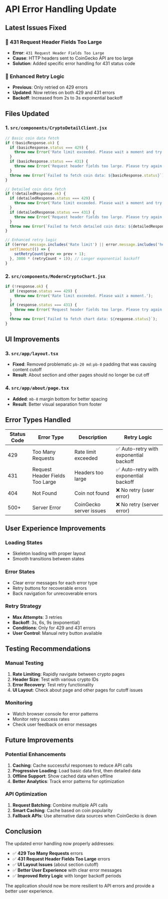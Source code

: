 # API Error Handling Update

## Latest Issues Fixed

### 🚨 **431 Request Header Fields Too Large**
- **Error**: `431 Request Header Fields Too Large`
- **Cause**: HTTP headers sent to CoinGecko API are too large
- **Solution**: Added specific error handling for 431 status code

### 🔄 **Enhanced Retry Logic**
- **Previous**: Only retried on 429 errors
- **Updated**: Now retries on both 429 and 431 errors
- **Backoff**: Increased from 2s to 3s exponential backoff

## Files Updated

### 1. `src/components/CryptoDetailClient.jsx`
```javascript
// Basic coin data fetch
if (!basicResponse.ok) {
  if (basicResponse.status === 429) {
    throw new Error('Rate limit exceeded. Please wait a moment and try again.');
  }
  if (basicResponse.status === 431) {
    throw new Error('Request header fields too large. Please try again.');
  }
  throw new Error(`Failed to fetch coin data: ${basicResponse.status}`);
}

// Detailed coin data fetch
if (!detailedResponse.ok) {
  if (detailedResponse.status === 429) {
    throw new Error('Rate limit exceeded. Please wait a moment and try again.');
  }
  if (detailedResponse.status === 431) {
    throw new Error('Request header fields too large. Please try again.');
  }
  throw new Error(`Failed to fetch detailed coin data: ${detailedResponse.status}`);
}

// Enhanced retry logic
if ((error.message.includes('Rate limit') || error.message.includes('header fields too large')) && retryCount < 3) {
  setTimeout(() => {
    setRetryCount(prev => prev + 1);
  }, 3000 * (retryCount + 1)); // Longer exponential backoff
}
```

### 2. `src/components/ModernCryptoChart.jsx`
```javascript
if (!response.ok) {
  if (response.status === 429) {
    throw new Error('Rate limit exceeded. Please wait a moment.');
  }
  if (response.status === 431) {
    throw new Error('Request header fields too large. Please try again.');
  }
  throw new Error(`Failed to fetch chart data: ${response.status}`);
}
```

## UI Improvements

### 3. `src/app/layout.tsx`
- **Fixed**: Removed problematic `pb-20 md:pb-0` padding that was causing content cutoff
- **Result**: About section and other pages should no longer be cut off

### 4. `src/app/about/page.tsx`
- **Added**: `mb-8` margin bottom for better spacing
- **Result**: Better visual separation from footer

## Error Types Handled

| Status Code | Error Type | Description | Retry Logic |
|-------------|------------|-------------|-------------|
| 429 | Too Many Requests | Rate limit exceeded | ✅ Auto-retry with exponential backoff |
| 431 | Request Header Fields Too Large | Headers too large | ✅ Auto-retry with exponential backoff |
| 404 | Not Found | Coin not found | ❌ No retry (user error) |
| 500+ | Server Error | CoinGecko server issues | ❌ No retry (server error) |

## User Experience Improvements

### Loading States
- Skeleton loading with proper layout
- Smooth transitions between states

### Error States
- Clear error messages for each error type
- Retry buttons for recoverable errors
- Back navigation for unrecoverable errors

### Retry Strategy
- **Max Attempts**: 3 retries
- **Backoff**: 3s, 6s, 9s (exponential)
- **Conditions**: Only for 429 and 431 errors
- **User Control**: Manual retry button available

## Testing Recommendations

### Manual Testing
1. **Rate Limiting**: Rapidly navigate between crypto pages
2. **Header Size**: Test with various crypto IDs
3. **Error Recovery**: Test retry functionality
4. **UI Layout**: Check about page and other pages for cutoff issues

### Monitoring
- Watch browser console for error patterns
- Monitor retry success rates
- Check user feedback on error messages

## Future Improvements

### Potential Enhancements
1. **Caching**: Cache successful responses to reduce API calls
2. **Progressive Loading**: Load basic data first, then detailed data
3. **Offline Support**: Show cached data when offline
4. **Better Analytics**: Track error patterns for optimization

### API Optimization
1. **Request Batching**: Combine multiple API calls
2. **Smart Caching**: Cache based on coin popularity
3. **Fallback APIs**: Use alternative data sources when CoinGecko is down

## Conclusion

The updated error handling now properly addresses:
- ✅ **429 Too Many Requests** errors
- ✅ **431 Request Header Fields Too Large** errors  
- ✅ **UI Layout Issues** (about section cutoff)
- ✅ **Better User Experience** with clear error messages
- ✅ **Improved Retry Logic** with longer backoff periods

The application should now be more resilient to API errors and provide a better user experience. 